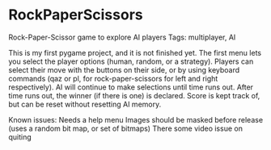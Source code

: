 # RockPaperScissors
Rock-Paper-Scissor game to explore AI players
Tags: multiplayer, AI

This is my first pygame project, and it is not finished yet. 
The first menu lets you select the player options (human, random, or a strategy). Players can select their move with the buttons on their side, or by using keyboard commands (qaz or pl, for rock-paper-scissors for left and right respectively). AI will continue to make selections until time runs out. After time runs out, the winner (if there is one) is declared. 
Score is kept track of, but can be reset without resetting AI memory. 

Known issues: 
Needs a help menu
Images should be masked before release (uses a random bit map, or set of bitmaps)
There some video issue on quiting 

